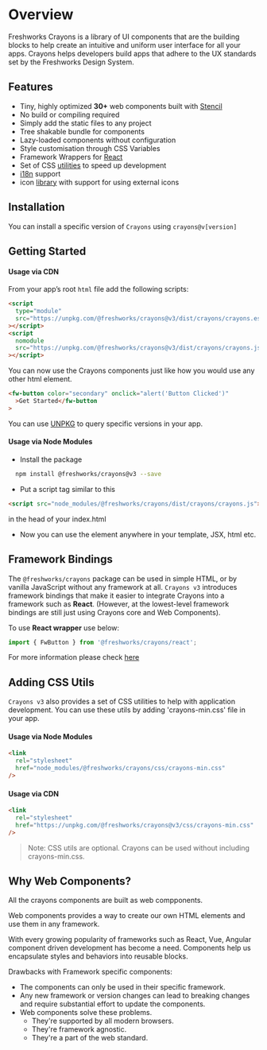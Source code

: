 # Overview

Freshworks Crayons is a library of UI components that are the building blocks to help create an intuitive and uniform user interface for all your apps. Crayons helps developers build apps that adhere to the UX standards set by the Freshworks Design System.

## Features

- Tiny, highly optimized **30+** web components built with [Stencil](https://stenciljs.com/)
- No build or compiling required
- Simply add the static files to any project
- Tree shakable bundle for components
- Lazy-loaded components without configuration
- Style customisation through CSS Variables
- Framework Wrappers for [React](https://crayons.freshworks.com/frameworks/react)
- Set of CSS [utilities](https://crayons.freshworks.com/introduction/#adding-css-utils) to speed up development
- [i18n](https://crayons.freshworks.com/utilities/i18n) support
- icon [library](https://crayons.freshworks.com/components/core/icon) with support for using external icons

## Installation

You can install a specific version of `Crayons` using `crayons@v[version]`

## Getting Started

#### Usage via CDN

From your app’s root `html` file add the following scripts:

```html
<script
  type="module"
  src="https://unpkg.com/@freshworks/crayons@v3/dist/crayons/crayons.esm.js"
></script>
<script
  nomodule
  src="https://unpkg.com/@freshworks/crayons@v3/dist/crayons/crayons.js"
></script>
```

You can now use the Crayons components just like how you would use any other html element.

```html live
<fw-button color="secondary" onclick="alert('Button Clicked')"
  >Get Started</fw-button
>
```

You can use [UNPKG](https://unpkg.com/) to query specific versions in your app.

#### Usage via Node Modules

- Install the package

```bash
  npm install @freshworks/crayons@v3 --save
```

- Put a script tag similar to this

```html
<script src="node_modules/@freshworks/crayons/dist/crayons/crayons.js"></script>
```

in the head of your index.html

- Now you can use the element anywhere in your template, JSX, html etc.

## Framework Bindings

The `@freshworks/crayons` package can be used in simple HTML, or by vanilla JavaScript without any framework at all. `Crayons v3` introduces framework bindings that make it easier to integrate Crayons into a framework such as **React**. (However, at the lowest-level framework bindings are still just using Crayons core and Web Components).

To use **React wrapper** use below:

```js
import { FwButton } from '@freshworks/crayons/react';
```

For more information please check [here](https://crayons.freshworks.com/frameworks/react)

## Adding CSS Utils

`Crayons v3` also provides a set of CSS utilities to help with application development. You can use these utils by adding 'crayons-min.css' file in your app.

#### Usage via Node Modules

```html
<link
  rel="stylesheet"
  href="node_modules/@freshworks/crayons/css/crayons-min.css"
/>
```

#### Usage via CDN

```html
<link
  rel="stylesheet"
  href="https://unpkg.com/@freshworks/crayons@v3/css/crayons-min.css"
/>
```

> Note: CSS utils are optional. Crayons can be used without including crayons-min.css.

## Why Web Components?

All the crayons components are built as web compponents.

Web components provides a way to create our own HTML elements and use them in any framework.

With every growing popularity of frameworks such as React, Vue, Angular component driven development has become a need. Components help us encapsulate styles and behaviors into reusable blocks.

Drawbacks with Framework specific components:

- The components can only be used in their specific framework.
- Any new framework or version changes can lead to breaking changes and require substantial effort to update the components.
- Web components solve these problems.
  - They're supported by all modern browsers.
  - They're framework agnostic.
  - They're a part of the web standard.
